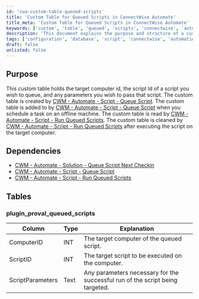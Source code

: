 ```yaml
---
id: 'cwa-custom-table-queued-scripts'
title: 'Custom Table for Queued Scripts in ConnectWise Automate'
title_meta: 'Custom Table for Queued Scripts in ConnectWise Automate'
keywords: ['custom', 'table', 'queued', 'scripts', 'connectwise', 'automate']
description: 'This document explains the purpose and structure of a custom table used in ConnectWise Automate for queuing scripts on target computers. It details the dependencies and the schema of the custom table, including the columns and their explanations.'
tags: ['configuration', 'database', 'script', 'connectwise', 'automation']
draft: false
unlisted: false
---
```

## Purpose

This custom table holds the target computer id, the script Id of a script you wish to queue, and any parameters you wish to pass that script. The custom table is created by [CWM - Automate - Script - Queue Script](https://proval.itglue.com/DOC-5078775-10606199). The custom table is added to by [CWM - Automate - Script - Queue Script](https://proval.itglue.com/DOC-5078775-10606199) when you schedule a task on an offline machine. The custom table is read by [CWM - Automate - Script - Run Queued Scripts](https://proval.itglue.com/DOC-5078775-10606200). The custom table is cleaned by [CWM - Automate - Script - Run Queued Scripts](https://proval.itglue.com/DOC-5078775-10606200) after executing the script on the target computer.

## Dependencies

- [CWM - Automate - Solution - Queue Script Next Checkin](https://proval.itglue.com/DOC-5078775-10606186)
- [CWM - Automate - Script - Queue Script](https://proval.itglue.com/DOC-5078775-10606199)
- [CWM - Automate - Script - Run Queued Scripts](https://proval.itglue.com/DOC-5078775-10606200)

## Tables

### plugin_proval_queued_scripts

| Column            | Type | Explanation                                               |
|-------------------|------|----------------------------------------------------------|
| ComputerID        | INT  | The target computer of the queued script.                |
| ScriptID          | INT  | The target script to be executed on the computer.        |
| ScriptParameters   | Text | Any parameters necessary for the successful run of the script being targeted. |


